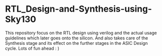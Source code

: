 # RTL_Design-and-Synthesis-using-Sky130
This repository focus on the RTL design using verilog and the actual usage guidelines which later goes onto the silicon. And also takes care of the Synthesis stage and its effect on the further stages in the ASIC Design cycle. Lots of fun ahead : )
